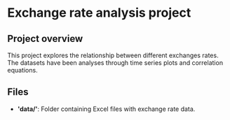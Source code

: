 # Exchange rate analysis project

## Project overview 
This project explores the relationship between different exchanges rates. The datasets have been analyses through time series plots and correlation equations.

## Files
- **'data/'**: Folder containing Excel files with exchange rate data.